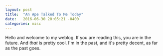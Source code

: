 ```yaml
---
layout: post
title:  "An Ape Talked To Me Today"
date:   2016-06-30 20:05:21 -0400
categories: misc
---
```

Hello and welcome to my weblog. If you are reading this, you are in the future. And *that* is pretty cool. I'm in the past, and it's pretty decent, as far as the past goes.
